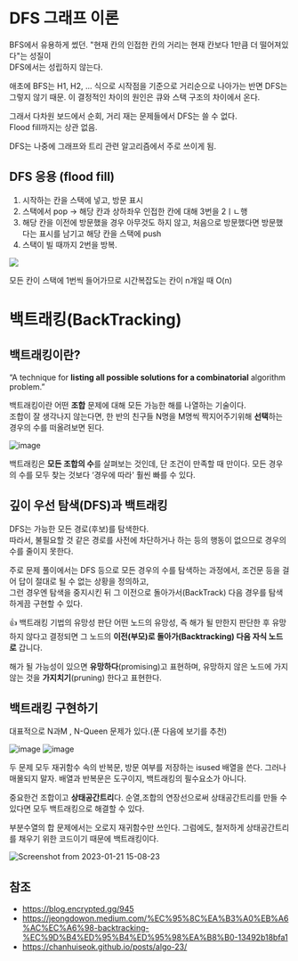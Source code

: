 # DFS 그래프 이론

BFS에서 유용하게 썼던. "현재 칸의 인접한 칸의 거리는 현재 칸보다 1만큼 더 떨어져있다"는 성질이  
DFS에서는 성립하지 않는다.

애초에 BFS는 H1, H2, ... 식으로 시작점을 기준으로 거리순으로 나아가는 반면 DFS는 그렇지 않기 때문.
이 결정적인 차이의 원인은 큐와 스택 구조의 차이에서 온다.

그래서 다차원 보드에서 순회, 거리 재는 문제들에서 DFS는 쓸 수 없다.  
Flood fill까지는 상관 없음.

DFS는 나중에 그래프와 트리 관련 알고리즘에서 주로 쓰이게 됨.


## DFS 응용 (flood fill)
1. 시작하는 칸을 스택에 넣고, 방문 표시
2. 스택에서 pop -> 해당 칸과 상하좌우 인접한 칸에 대해 3번을 2ㅣㄴ행
3. 해당 칸을 이전에 방문했을 경우 아무것도 하지 않고, 처음으로 방문했다면 방문했다는 표시를 남기고 해당 칸을 스택에 push
4. 스택이 빌 때까지 2번을 방복.

![](https://img1.daumcdn.net/thumb/R1280x0/?scode=mtistory2&fname=https%3A%2F%2Fblog.kakaocdn.net%2Fdn%2FdP24nD%2FbtqEq8G4txS%2FktigB4Qf2eTekZ3MUTF9E1%2Fimg.png)


모든 칸이 스택에 1번씩 들어가므로 시간복잡도는 칸이 n개일 때 O(n)

# 백트래킹(BackTracking)
## 백트래킹이란?
“A technique for **listing all possible solutions for a combinatorial** algorithm problem.”

백트래킹이란 어떤 **조합** 문제에 대해 모든 가능한 해를 나열하는 기술이다.  
조합이 잘 생각나지 않는다면, 한 반의 친구들 N명을 M명씩 짝지어주기위해 **선택**하는 경우의 수를 떠올려보면 된다.

![image](https://ibpublicimages.s3-us-west-2.amazonaws.com/tutorial/backtracking1.png)

백트래킹은 **모든 조합의 수**를 살펴보는 것인데, 단 조건이 만족할 때 만이다. 모든 경우의 수를 모두 찾는 것보다 ‘경우에 따라' 훨씬 빠를 수 있다.


## 깊이 우선 탐색(DFS)과 백트래킹

DFS는 가능한 모든 경로(후보)를 탐색한다.  
따라서, 불필요할 것 같은 경로를 사전에 차단하거나 하는 등의 행동이 없으므로 경우의 수를 줄이지 못한다.

주로 문제 풀이에서는 DFS 등으로 모든 경우의 수를 탐색하는 과정에서, 조건문 등을 걸어 답이 절대로 될 수 없는 상황을 정의하고,  
그런 경우엔 탐색을 중지시킨 뒤 그 이전으로 돌아가서(BackTrack) 다음 경우를 탐색하게끔 구현할 수 있다.

👍 백트래킹 기법의 유망성 판단
어떤 노드의 유망성, 즉 해가 될 만한지 판단한 후 유망하지 않다고 결정되면 그 노드의 **이전(부모)로 돌아가(Backtracking) 다음 자식 노드로** 갑니다.

해가 될 가능성이 있으면 **유망하다**(promising)고 표현하며, 유망하지 않은 노드에 가지 않는 것을 **가지치기**(pruning) 한다고 표현한다.

## 백트래킹 구현하기
대표적으로 N과M , N-Queen 문제가 있다.(푼 다음에 보기를 추천)

![image](https://img1.daumcdn.net/thumb/R1280x0/?scode=mtistory2&fname=https%3A%2F%2Fblog.kakaocdn.net%2Fdn%2FbFQg5D%2FbtqFmuIYVJb%2Fo2ilY8jSBYMyHgRH1bhLhk%2Fimg.png)
![image](https://user-images.githubusercontent.com/72124326/213847205-5f026b8a-bf58-4dc6-9fd4-cc91b486a377.png)

두 문제 모두 재귀함수 속의 반복문, 방문 여부를 저장하는 isused 배열을 쓴다.
그러나 매몰되지 말자. 배열과 반복문은 도구이지, 백트래킹의 필수요소가 아니다.

중요한건 조합이고 **상태공간트리**다. 순열,조합의 연장선으로써 상태공간트리를 만들 수 있다면 모두 백트래킹으로 해결할 수 있다.

부분수열의 합 문제에서는 오로지 재귀함수만 쓰인다. 그럼에도, 철저하게 상태공간트리를 채우기 위한 코드이기 때문에 백트래킹이다.

![Screenshot from 2023-01-21 15-08-23](https://user-images.githubusercontent.com/72124326/213846692-7f149f20-d624-43cd-bbac-2ff55f6c578e.png)


## 참조
- https://blog.encrypted.gg/945
- https://jeongdowon.medium.com/%EC%95%8C%EA%B3%A0%EB%A6%AC%EC%A6%98-backtracking-%EC%9D%B4%ED%95%B4%ED%95%98%EA%B8%B0-13492b18bfa1
- https://chanhuiseok.github.io/posts/algo-23/


